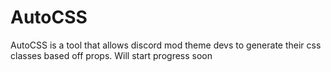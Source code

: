# AutoCSS
AutoCSS is a tool that allows discord mod theme devs to generate their css classes based off props. Will start progress soon
